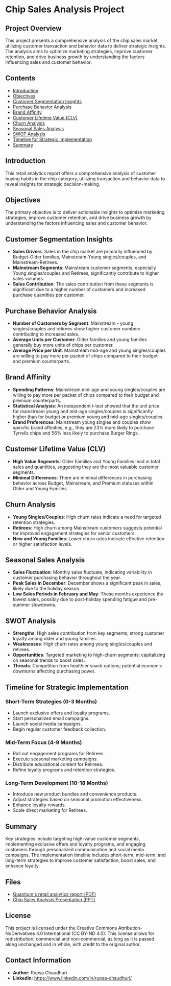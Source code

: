 # Chip Sales Analysis Project

## Project Overview

This project presents a comprehensive analysis of the chip sales market, utilizing customer transaction and behavior data to deliver strategic insights. The analysis aims to optimize marketing strategies, improve customer retention, and drive business growth by understanding the factors influencing sales and customer behavior.

## Contents

- [Introduction](#introduction)
- [Objectives](#objectives)
- [Customer Segmentation Insights](#customer-segmentation-insights)
- [Purchase Behavior Analysis](#purchase-behavior-analysis)
- [Brand Affinity](#brand-affinity)
- [Customer Lifetime Value (CLV)](#customer-lifetime-value-clv)
- [Churn Analysis](#churn-analysis)
- [Seasonal Sales Analysis](#seasonal-sales-analysis)
- [SWOT Analysis](#swot-analysis)
- [Timeline for Strategic Implementation](#timeline-for-strategic-implementation)
- [Summary](#summary)

## Introduction

This retail analytics report offers a comprehensive analysis of customer buying habits in the chip category, utilizing transaction and behavior data to reveal insights for strategic decision-making.

## Objectives

The primary objective is to deliver actionable insights to optimize marketing strategies, improve customer retention, and drive business growth by understanding the factors influencing sales and customer behavior.

## Customer Segmentation Insights

- **Sales Drivers**: Sales in the chip market are primarily influenced by Budget-Older families, Mainstream-Young singles/couples, and Mainstream-Retirees.
- **Mainstream Segments**: Mainstream customer segments, especially Young singles/couples and Retirees, significantly contribute to higher sales volumes.
- **Sales Contribution**: The sales contribution from these segments is significant due to a higher number of customers and increased purchase quantities per customer.

## Purchase Behavior Analysis

- **Number of Customers by Segment**: Mainstream - young singles/couples and retirees show higher customer numbers contributing to increased sales.
- **Average Units per Customer**: Older families and young families generally buy more units of chips per customer.
- **Average Price per Unit**: Mainstream mid-age and young singles/couples are willing to pay more per packet of chips compared to their budget and premium counterparts.

## Brand Affinity

- **Spending Patterns**: Mainstream mid-age and young singles/couples are willing to pay more per packet of chips compared to their budget and premium counterparts.
- **Statistical Analysis**: An independent t-test showed that the unit price for mainstream young and mid-age singles/couples is significantly higher than for budget or premium young and mid-age singles/couples.
- **Brand Preferences**: Mainstream young singles and couples show specific brand affinities, e.g., they are 23% more likely to purchase Tyrrells chips and 56% less likely to purchase Burger Rings.

## Customer Lifetime Value (CLV)

- **High Value Segments**: Older Families and Young Families lead in total sales and quantities, suggesting they are the most valuable customer segments.
- **Minimal Differences**: There are minimal differences in purchasing behavior across Budget, Mainstream, and Premium statuses within Older and Young Families.

## Churn Analysis

- **Young Singles/Couples**: High churn rates indicate a need for targeted retention strategies.
- **Retirees**: High churn among Mainstream customers suggests potential for improved engagement strategies for senior customers.
- **New and Young Families**: Lower churn rates indicate effective retention or higher satisfaction levels.

## Seasonal Sales Analysis

- **Sales Fluctuation**: Monthly sales fluctuate, indicating variability in customer purchasing behavior throughout the year.
- **Peak Sales in December**: December shows a significant peak in sales, likely due to the holiday season.
- **Low Sales Periods in February and May**: These months experience the lowest sales, possibly due to post-holiday spending fatigue and pre-summer slowdowns.

## SWOT Analysis

- **Strengths**: High sales contribution from key segments; strong customer loyalty among older and young families.
- **Weaknesses**: High churn rates among young singles/couples and retirees.
- **Opportunities**: Targeted marketing to high-churn segments; capitalizing on seasonal trends to boost sales.
- **Threats**: Competition from healthier snack options; potential economic downturns affecting purchasing power.

## Timeline for Strategic Implementation

### Short-Term Strategies (0-3 Months)

- Launch exclusive offers and loyalty programs.
- Start personalized email campaigns.
- Launch social media campaigns.
- Begin regular customer feedback collection.

### Mid-Term Focus (4-9 Months)

- Roll out engagement programs for Retirees.
- Execute seasonal marketing campaigns.
- Distribute educational content for Retirees.
- Refine loyalty programs and retention strategies.

### Long-Term Development (10-18 Months)

- Introduce new product bundles and convenience products.
- Adjust strategies based on seasonal promotion effectiveness.
- Enhance loyalty rewards.
- Scale direct marketing for Retirees.

## Summary

Key strategies include targeting high-value customer segments, implementing exclusive offers and loyalty programs, and engaging customers through personalized communication and social media campaigns. The implementation timeline includes short-term, mid-term, and long-term strategies to improve customer satisfaction, boost sales, and enhance loyalty.

## Files

- [Quantium's retail analytics report (PDF)](./path/to/retail-analytics.pdf)
- [Chip Sales Analysis Presentation (PPT)](./path/to/Chip-sales-analysis-presentation.pdf)

## License
This project is licensed under the Creative Commons Attribution-NoDerivatives 4.0 International (CC BY-ND 4.0). This license allows for redistribution, commercial and non-commercial, as long as it is passed along unchanged and in whole, with credit to the original author.
## Contact Information
- **Author:** Rupsa Chaudhuri
- **LinkedIn:** https://www.linkedin.com/in/rupsa-chaudhuri/

